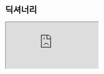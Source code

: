 # 딕셔너리

<iframe
  loading="lazy"
  className="youtube"
  src="https://www.youtube.com/embed/LmDFgFK4mFA"
  title="YouTube video player"
  allow="accelerometer; autoplay; clipboard-write; encrypted-media; gyroscope; picture-in-picture"
/>

딕셔너리(DICTIONARY)는 한국어로 '사전'을 뜻합니다.

일상생활에서의 사전은 단어와 그 단어에 대한 설명으로 이루어져 있습니다.

코딩에서도 파이썬 딕셔너리는 키(key)와 값(value)의 한쌍이 여러개로 이루어진 데이터 형태를 뜻합니다.

예를 들어 보겠습니다.

<iframe
  loading="lazy"
  title="Python IDLE Trinket"
  src="https://trinket.io/embed/python3/ba9dc3b4ac"
  height="400"
/>

## 딕셔너리 만드는 방법

딕셔너리는 Key와 Value로 이루어져 있습니다.

기본적인 형태는 다음과 같습니다. Key와 Value의 쌍은 하나의 딕셔너리 안에 저장할 수 있습니다.

```py
{ Key1:Value1, Key2:Value2, Key3:Value3 }
```

딕셔너리 예를 살펴보겠습니다.

옆의 예시에서 Key는 `phonenumber`, `age`, `bestfriend이고` 이 Key에 해당하는 Value는 `"010-1234-5678"`, `14`, `"James"`입니다.

딕셔너리에서는 Key와 Value에는 정수, 문자열 등 모든 데이터를 넣을 수 있습니다.

<iframe
  loading="lazy"
  title="Python IDLE Trinket"
  src="https://trinket.io/embed/python3/534b32664d"
  height="400"
/>

## `keys()`

딕셔너리에서 모든 Key의 값을 찾기 위해서 `keys()`를 사용할 수 있습니다.

`keys()`를 사용하고 그 정보를 출력하면 `dict_keys([keys])`의 형태로 출력이 됩니다.

`keys()`는 for [반복문](/docs/python/data-flow/for) 에서 더 유용하게 사용할 수 있는 예시를 들겠습니다.

<iframe
  loading="lazy"
  title="Python IDLE Trinket"
  src="https://trinket.io/embed/python3/1e671b6947"
  height="400"
/>

## `values()`

Key의 값을 모두 찾는 것처럼 Value의 모든 값을 찾을 수 있습니다.

`values()`를 사용하면 `dict_values([values])` 형태로 value가 출력이 됩니다.

<iframe
  loading="lazy"
  title="Python IDLE Trinket"
  src="https://trinket.io/embed/python3/ef70d46c83"
  height="400"
/>
